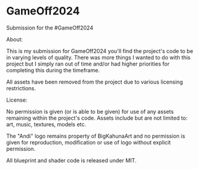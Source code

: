 # GameOff2024
Submission for the #GameOff2024

About:

This is my submission for GameOff2024 you'll find the project's code to be in varying levels of quality. There was more things I wanted to do with this project but I simply ran out of time and/or had higher priorities for completing this during the timeframe.

All assets have been removed from the project due to various licensing restrictions.

License:

No permission is given (or is able to be given) for use of any assets remaining within the project's code. Assets include but are not limited to: art, music, textures, models etc.

The "Andi" logo remains property of BigKahunaArt and no permission is given for reproduction, modification or use of logo without explicit permission.

All blueprint and shader code is released under MIT.
